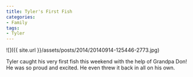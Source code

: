 ```yaml
---
title: Tyler's First Fish
categories:
- Family
tags:
- Tyler
---
```


![]({{ site.url }}/assets/posts/2014/20140914-125446-2773.jpg)
  



Tyler caught his very first fish this weekend with the help of Grandpa Don! He was so proud and excited. He even threw it back in all on his own.

